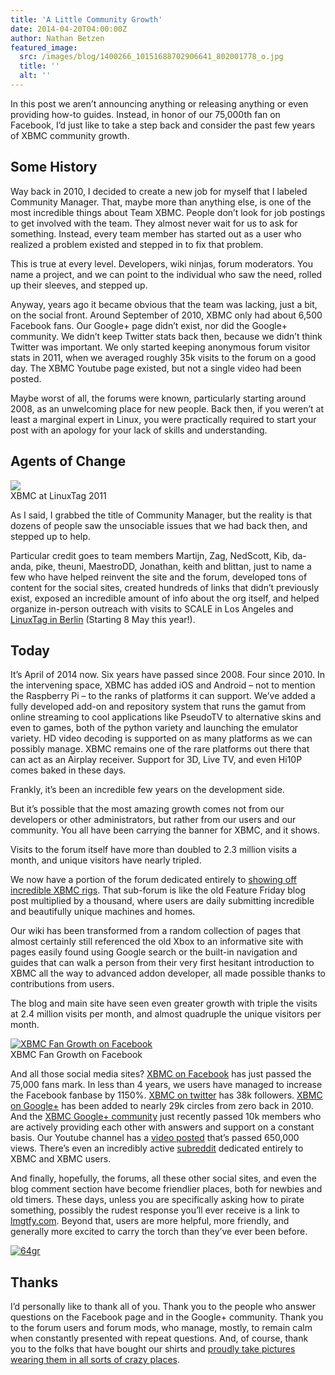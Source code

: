 ```yaml
---
title: 'A Little Community Growth'
date: 2014-04-20T04:00:00Z
author: Nathan Betzen
featured_image:
  src: /images/blog/1400266_10151688702906641_802001778_o.jpg
  title: ''
  alt: ''
---
```

In this post we aren’t announcing anything or releasing anything or even providing how-to guides. Instead, in honor of our 75,000th fan on Facebook, I’d just like to take a step back and consider the past few years of XBMC community growth.

 Some History
------------

 Way back in 2010, I decided to create a new job for myself that I labeled Community Manager. That, maybe more than anything else, is one of the most incredible things about Team XBMC. People don’t look for job postings to get involved with the team. They almost never wait for us to ask for something. Instead, every team member has started out as a user who realized a problem existed and stepped in to fix that problem.

 This is true at every level. Developers, wiki ninjas, forum moderators. You name a project, and we can point to the individual who saw the need, rolled up their sleeves, and stepped up.

 Anyway, years ago it became obvious that the team was lacking, just a bit, on the social front. Around September of 2010, XBMC only had about 6,500 Facebook fans. Our Google+ page didn’t exist, nor did the Google+ community. We didn’t keep Twitter stats back then, because we didn’t think Twitter was important. We only started keeping anonymous forum visitor stats in 2011, when we averaged roughly 35k visits to the forum on a good day. The XBMC Youtube page existed, but not a single video had been posted.

 Maybe worst of all, the forums were known, particularly starting around 2008, as an unwelcoming place for new people. Back then, if you weren’t at least a marginal expert in Linux, you were practically required to start your post with an apology for your lack of skills and understanding.

 Agents of Change
----------------

 [![](/sites/default/files/uploads/db7b479-e1305360425611.jpeg)](/sites/default/files/uploads/db7b479-e1305360425611.jpeg)  
 XBMC at LinuxTag 2011

  As I said, I grabbed the title of Community Manager, but the reality is that dozens of people saw the unsociable issues that we had back then, and stepped up to help.

 Particular credit goes to team members Martijn, Zag, NedScott, Kib, da-anda, pike, theuni, MaestroDD, Jonathan, keith and blittan, just to name a few who have helped reinvent the site and the forum, developed tons of content for the social sites, created hundreds of links that didn’t previously exist, exposed an incredible amount of info about the org itself, and helped organize in-person outreach with visits to SCALE in Los Angeles and [LinuxTag in Berlin](https://kodi.wiki/meet-us-at-linuxtag-2014/) (Starting 8 May this year!).

 Today
-----

 It’s April of 2014 now. Six years have passed since 2008. Four since 2010. In the intervening space, XBMC has added iOS and Android – not to mention the Raspberry Pi – to the ranks of platforms it can support. We’ve added a fully developed add-on and repository system that runs the gamut from online streaming to cool applications like PseudoTV to alternative skins and even to games, both of the python variety and launching the emulator variety. HD video decoding is supported on as many platforms as we can possibly manage. XBMC remains one of the rare platforms out there that can act as an Airplay receiver. Support for 3D, Live TV, and even Hi10P comes baked in these days.

 Frankly, it’s been an incredible few years on the development side.

 But it’s possible that the most amazing growth comes not from our developers or other administrators, but rather from our users and our community. You all have been carrying the banner for XBMC, and it shows.

 Visits to the forum itself have more than doubled to 2.3 million visits a month, and unique visitors have nearly tripled.

 We now have a portion of the forum dedicated entirely to [showing off incredible XBMC rigs](https://forum.kodi.tv/forumdisplay.php?fid=202 "XBMC Showcase"). That sub-forum is like the old Feature Friday blog post multiplied by a thousand, where users are daily submitting incredible and beautifully unique machines and homes.

 Our wiki has been transformed from a random collection of pages that almost certainly still referenced the old Xbox to an informative site with pages easily found using Google search or the built-in navigation and guides that can walk a person from their very first hesitant introduction to XBMC all the way to advanced addon developer, all made possible thanks to contributions from users.

 The blog and main site have seen even greater growth with triple the visits at 2.4 million visits per month, and almost quadruple the unique visitors per month.

 [![XBMC Fan Growth on Facebook ](/sites/default/files/uploads/Screen-Shot-2014-04-17-at-2.24.38-PM-300x182.png)](/sites/default/files/uploads/Screen-Shot-2014-04-17-at-2.24.38-PM.png)  
 XBMC Fan Growth on Facebook

  And all those social media sites? [XBMC on Facebook](https://www.facebook.com/XBMC "XBMC on Facebook") has just passed the 75,000 fans mark. In less than 4 years, we users have managed to increase the Facebook fanbase by 1150%. [XBMC on twitter](https://twitter.com/xbmc "XBMC on Twitter") has 38k followers. [XBMC on Google+](https://plus.google.com/+XBMC/posts "XBMC on Google Plus") has been added to nearly 29k circles from zero back in 2010. And the [XBMC Google+ community](https://plus.google.com/communities/103500025928494876747 "XBMC Google Plus Community") just recently passed 10k members who are actively providing each other with answers and support on a constant basis. Our Youtube channel has a [video posted](https://www.youtube.com/watch?v=4NR57ELY28s "XBMC on the Raspberry Pi") that’s passed 650,000 views. There’s even an incredibly active [subreddit](https://www.reddit.com/r/xbmc "XBMC on reddit") dedicated entirely to XBMC and XBMC users.

 And finally, hopefully, the forums, all these other social sites, and even the blog comment section have become friendlier places, both for newbies and old timers. These days, unless you are specifically asking how to pirate something, possibly the rudest response you’ll ever receive is a link to [lmgtfy.com](https://lmgtfy.app/ "Let Me Google That For You"). Beyond that, users are more helpful, more friendly, and generally more excited to carry the torch than they’ve ever been before.

 [![64gr](/sites/default/files/uploads/64gr-199x300.jpg)](/sites/default/files/uploads/64gr.jpg)

 Thanks
------

 I’d personally like to thank all of you. Thank you to the people who answer questions on the Facebook page and in the Google+ community. Thank you to the forum users and forum mods, who manage, mostly, to remain calm when constantly presented with repeat questions. And, of course, thank you to the folks that have bought our shirts and [proudly take pictures wearing them in all sorts of crazy places](https://forum.kodi.tv/showthread.php?tid=186675 "XBMC Shirt Show Off Page").

 